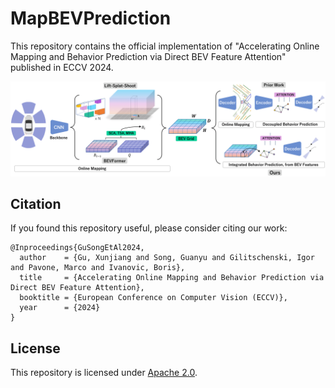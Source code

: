 # MapBEVPrediction
This repository contains the official implementation of "Accelerating Online Mapping and Behavior Prediction via Direct BEV Feature Attention" published in ECCV 2024. 

![](assets/flowchart.png)

## Citation

If you found this repository useful, please consider citing our work:

```
@Inproceedings{GuSongEtAl2024,
  author    = {Gu, Xunjiang and Song, Guanyu and Gilitschenski, Igor and Pavone, Marco and Ivanovic, Boris},
  title     = {Accelerating Online Mapping and Behavior Prediction via Direct BEV Feature Attention},
  booktitle = {European Conference on Computer Vision (ECCV)},
  year      = {2024}
}
```

## License

This repository is licensed under [Apache 2.0](LICENSE).
